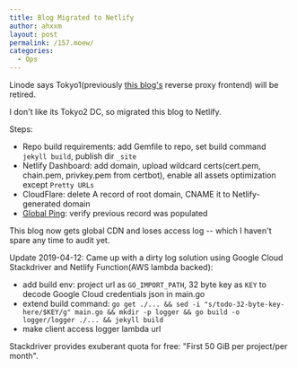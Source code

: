 ```yaml
---
title: Blog Migrated to Netlify
author: ahxxm
layout: post
permalink: /157.moew/
categories:
  - Ops
---
```


Linode says Tokyo1(previously [this blog's](http://ahxxm.github.io) reverse proxy frontend) will be retired.

I don't like its Tokyo2 DC, so migrated this blog to Netlify.

Steps:

- Repo build requirements: add Gemfile to repo, set build command `jekyll build`, publish dir `_site`
- Netlify Dashboard: add domain, upload wildcard certs(cert.pem, chain.pem, privkey.pem from certbot), enable all assets optimization except `Pretty URLs`
- CloudFlare: delete A record of root domain, CNAME it to Netlify-generated domain
- [Global Ping](http://ping.chinaz.com/): verify previous record was populated

This blog now gets global CDN and loses access log -- which I haven't spare any time to audit yet.

Update 2019-04-12: Came up with a dirty log solution using Google Cloud Stackdriver and Netlify Function(AWS lambda backed):

- add build env: project url as `GO_IMPORT_PATH`, 32 byte key as `KEY` to decode Google Cloud credentials json in main.go
- extend build command: `go get ./... && sed -i "s/todo-32-byte-key-here/$KEY/g" main.go && mkdir -p logger && go build -o logger/logger ./... && jekyll build`
- make client access logger lambda url

Stackdriver provides exuberant quota for free: "First 50 GiB per project/per month".
